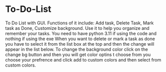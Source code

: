 # To-Do-List
To Do List with GUI. Functions of it include: Add task, Delete Task, Mark task as Done, Customize background. Use it to help you organize and remember your tasks. You need to have python 3.11 if using the code and nothing if using the exe
When you want to delete or mark a task as done you have to select it from the list box at the top and then the change will appear in the list below.
To change the background color click on the change bg button and then you will get color optins t choose from you choose your prefrence and click add to custom colors and then select from custom colors.
